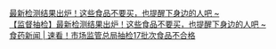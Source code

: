   
[最新检测结果出炉！这些食品不要买，也提醒下身边的人吧 ~](http://www.dianyue.me/archives/468/6jlfdlhdxoa08fof/)  
[【监督抽检】最新检测结果出炉！这些食品不要买，也提醒下身边的人吧 ~](http://www.dianyue.me/archives/646/egwrt9atr7jnw8kc/)  
[食药新闻 | 速看！市场监管总局抽检17批次食品不合格](http://www.dianyue.me/archives/526/rs6i0cj9h3hget40/)